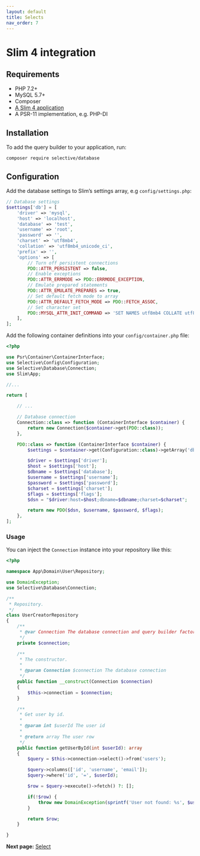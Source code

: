 ```yaml
---
layout: default
title: Selects
nav_order: 7
---
```


# Slim 4 integration

## Requirements

* PHP 7.2+
* MySQL 5.7+
* Composer
* [A Slim 4 application](https://odan.github.io/2019/11/05/slim4-tutorial.html)
* A PSR-11 implementation, e.g. PHP-DI

## Installation

To add the query builder to your application, run:

```
composer require selective/database
```

## Configuration

Add the database settings to Slim’s settings array, e.g `config/settings.php`:

```php
// Database settings
$settings['db'] = [
    'driver' => 'mysql',
    'host' => 'localhost',
    'database' => 'test',
    'username' => 'root',
    'password' => '',
    'charset' => 'utf8mb4',
    'collation' => 'utf8mb4_unicode_ci',
    'prefix' => '',
    'options' => [
        // Turn off persistent connections
        PDO::ATTR_PERSISTENT => false,
        // Enable exceptions
        PDO::ATTR_ERRMODE => PDO::ERRMODE_EXCEPTION,
        // Emulate prepared statements
        PDO::ATTR_EMULATE_PREPARES => true,
        // Set default fetch mode to array
        PDO::ATTR_DEFAULT_FETCH_MODE => PDO::FETCH_ASSOC,
        // Set character set
        PDO::MYSQL_ATTR_INIT_COMMAND => 'SET NAMES utf8mb4 COLLATE utf8mb4_unicode_ci'
    ],
];
```

Add the following container definitions into your `config/container.php` file:

```php
<?php

use Psr\Container\ContainerInterface;
use Selective\Config\Configuration;
use Selective\Database\Connection;
use Slim\App;

//...

return [

    // ...

    // Database connection
    Connection::class => function (ContainerInterface $container) {
        return new Connection($container->get(PDO::class));
    },

    PDO::class => function (ContainerInterface $container) {
        $settings = $container->get(Configuration::class)->getArray('db');

        $driver = $settings['driver'];
        $host = $settings['host'];
        $dbname = $settings['database'];
        $username = $settings['username'];
        $password = $settings['password'];
        $charset = $settings['charset'];
        $flags = $settings['flags'];
        $dsn = "$driver:host=$host;dbname=$dbname;charset=$charset";

        return new PDO($dsn, $username, $password, $flags);
    },
];
```

### Usage

You can inject the `Connection` instance into your repository like this:

```php
<?php

namespace App\Domain\User\Repository;

use DomainException;
use Selective\Database\Connection;

/**
 * Repository.
 */
class UserCreatorRepository
{
    /**
     * @var Connection The database connection and query builder factory
     */
    private $connection;

    /**
     * The constructor.
     *
     * @param Connection $connection The database connection
     */
    public function __construct(Connection $connection)
    {
        $this->connection = $connection;
    }

    /**
     * Get user by id.
     *
     * @param int $userId The user id
     *
     * @return array The user row
     */
    public function getUserById(int $userId): array
    {
        $query = $this->connection->select()->from('users');

        $query->columns(['id', 'username', 'email']);
        $query->where('id', '=', $userId);

        $row = $query->execute()->fetch() ?: [];

        if(!$row) {
            throw new DomainException(sprintf('User not found: %s', $userId));
        }

        return $row;
    }

}
```


**Next page:** [Select](selects.md)
